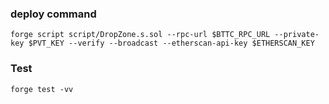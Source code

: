### deploy command

```shell
forge script script/DropZone.s.sol --rpc-url $BTTC_RPC_URL --private-key $PVT_KEY --verify --broadcast --etherscan-api-key $ETHERSCAN_KEY
```

### Test

```shell
forge test -vv
```


